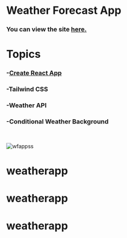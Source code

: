 # Weather Forecast App

### You can view the site [**here.**](https://ysfkblt.github.io/weatherforecastapp/)

# Topics

### -[Create React App](https://github.com/facebook/create-react-app)

### -Tailwind CSS

### -Weather API

### -Conditional Weather Background

<br>


![wfappss](https://user-images.githubusercontent.com/80647654/163862337-b6fa35eb-456e-47db-aae5-7ee00405d25c.png)
# weatherapp
# weatherapp
# weatherapp
